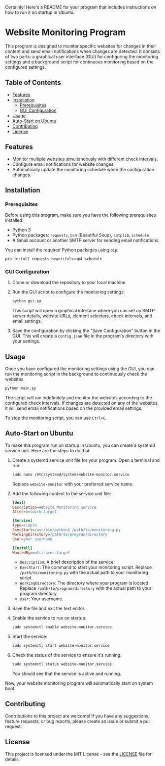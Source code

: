 Certainly! Here's a README for your program that includes instructions on how to run it on startup in Ubuntu:

# Website Monitoring Program

This program is designed to monitor specific websites for changes in their content and send email notifications when changes are detected. It consists of two parts: a graphical user interface (GUI) for configuring the monitoring settings and a background script for continuous monitoring based on the configured settings.

## Table of Contents

- [Features](#features)
- [Installation](#installation)
  - [Prerequisites](#prerequisites)
  - [GUI Configuration](#gui-configuration)
- [Usage](#usage)
- [Auto-Start on Ubuntu](#auto-start-on-ubuntu)
- [Contributing](#contributing)
- [License](#license)

## Features

- Monitor multiple websites simultaneously with different check intervals.
- Configure email notifications for website changes.
- Automatically update the monitoring schedule when the configuration changes.

## Installation

### Prerequisites

Before using this program, make sure you have the following prerequisites installed:

- Python 3
- Python packages: `requests`, `bs4` (Beautiful Soup), `smtplib`, `schedule`
- A Gmail account or another SMTP server for sending email notifications.

You can install the required Python packages using `pip`:

```bash
pip install requests beautifulsoup4 schedule
```

### GUI Configuration

1. Clone or download the repository to your local machine.

2. Run the GUI script to configure the monitoring settings:

   ```bash
   python gui.py
   ```

   This script will open a graphical interface where you can set up SMTP server details, website URLs, element selectors, check intervals, and email settings.

3. Save the configuration by clicking the "Save Configuration" button in the GUI. This will create a `config.json` file in the program's directory with your settings.

## Usage

Once you have configured the monitoring settings using the GUI, you can run the monitoring script in the background to continuously check the websites.

```bash
python main.py
```

The script will run indefinitely and monitor the websites according to the configured check intervals. If changes are detected on any of the websites, it will send email notifications based on the provided email settings.

To stop the monitoring script, you can use `Ctrl+C`.

## Auto-Start on Ubuntu

To make this program run on startup in Ubuntu, you can create a systemd service unit. Here are the steps to do that:

1. Create a systemd service unit file for your program. Open a terminal and run:

   ```bash
   sudo nano /etc/systemd/system/website-monitor.service
   ```

   Replace `website-monitor` with your preferred service name.

2. Add the following content to the service unit file:

   ```ini
   [Unit]
   Description=Website Monitoring Service
   After=network.target

   [Service]
   Type=simple
   ExecStart=/usr/bin/python3 /path/to/monitoring.py
   WorkingDirectory=/path/to/program/directory
   User=your_username

   [Install]
   WantedBy=multi-user.target
   ```

   - `Description`: A brief description of the service.
   - `ExecStart`: The command to start your monitoring script. Replace `/path/to/monitoring.py` with the actual path to your monitoring script.
   - `WorkingDirectory`: The directory where your program is located. Replace `/path/to/program/directory` with the actual path to your program directory.
   - `User`: Your username.

3. Save the file and exit the text editor.

4. Enable the service to run on startup:

   ```bash
   sudo systemctl enable website-monitor.service
   ```

5. Start the service:

   ```bash
   sudo systemctl start website-monitor.service
   ```

6. Check the status of the service to ensure it's running:

   ```bash
   sudo systemctl status website-monitor.service
   ```

   You should see that the service is active and running.

Now, your website monitoring program will automatically start on system boot.

## Contributing

Contributions to this project are welcome! If you have any suggestions, feature requests, or bug reports, please create an issue or submit a pull request.

## License

This project is licensed under the MIT License - see the [LICENSE](LICENSE) file for details.
